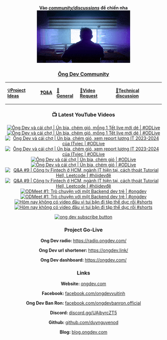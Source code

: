 <div align="center">
      <b
        >Vào
        <a href="https://github.com/OngDev/community/discussions"
          ><i>community/discussions</i></a
        >
        để chiến nha</b
      >
<br/>

<a href="https://github.com/OngDev/community/discussions">
<img
    src="https://raw.githubusercontent.com/OngDev/.github/main/profile/final.gif"
  /></a>

### [Ông Dev Community](https://github.com/OngDev/community/discussions)

  <b>
    <table>
      <tr>
        <td>
          <a
            href="https://github.com/OngDev/community/discussions/categories/project-ideas"
            ><p>💡Project Ideas</p></a
          >
        </td>
        <td>
          <a
            href="https://github.com/OngDev/community/discussions/categories/q-a"
            ><p>❓Q&A</p></a
          >
        </td>
        <td>
          <a
            href="https://github.com/OngDev/community/discussions/categories/general"
            ><p>💬General</p></a
          >
        </td>
        <td>
          <a
            href="https://github.com/OngDev/community/discussions/categories/video-request"
            ><p>🎥Video Request</p></a
          >
        </td>
        <td>
          <a
            href="https://github.com/OngDev/community/discussions/categories/technical-discussion"
            ><p>🧠Technical discussion</p></a
          >
        </td>
      </tr>
    </table>
  </b>

### 📺 Latest YouTube Videos

<!-- BEGIN YOUTUBE-CARDS -->
[![Ông Dev và cái chợ | Ún bia, chém gió, mồng 1 Tết live mới dé | #ODLive](https://ytcards.demolab.com/?id=xdqnJ9E-G44&title=%C3%94ng+Dev+v%C3%A0+c%C3%A1i+ch%E1%BB%A3+%7C+%C3%9An+bia%2C+ch%C3%A9m+gi%C3%B3%2C+m%E1%BB%93ng+1+T%E1%BA%BFt+live+m%E1%BB%9Bi+d%C3%A9+%7C+%23ODLive&lang=en&timestamp=1707361813&background_color=%230d1117&title_color=%23ffffff&stats_color=%23dedede&max_title_lines=1&width=250&border_radius=5&duration=0 "Ông Dev và cái chợ | Ún bia, chém gió, mồng 1 Tết live mới dé | #ODLive")](https://www.youtube.com/watch?v=xdqnJ9E-G44#gh-dark-mode-only)[![Ông Dev và cái chợ | Ún bia, chém gió, mồng 1 Tết live mới dé | #ODLive](https://ytcards.demolab.com/?id=xdqnJ9E-G44&title=%C3%94ng+Dev+v%C3%A0+c%C3%A1i+ch%E1%BB%A3+%7C+%C3%9An+bia%2C+ch%C3%A9m+gi%C3%B3%2C+m%E1%BB%93ng+1+T%E1%BA%BFt+live+m%E1%BB%9Bi+d%C3%A9+%7C+%23ODLive&lang=en&timestamp=1707361813&background_color=%23ffffff&title_color=%2324292f&stats_color=%2357606a&max_title_lines=1&width=250&border_radius=5&duration=0 "Ông Dev và cái chợ | Ún bia, chém gió, mồng 1 Tết live mới dé | #ODLive")](https://www.youtube.com/watch?v=xdqnJ9E-G44#gh-light-mode-only)
[![Ông Dev và cái chợ | Ún bia, chém gió, xem report lương IT 2023-2024 của ITviec | #ODLive](https://ytcards.demolab.com/?id=MdrNIoSBPFQ&title=%C3%94ng+Dev+v%C3%A0+c%C3%A1i+ch%E1%BB%A3+%7C+%C3%9An+bia%2C+ch%C3%A9m+gi%C3%B3%2C+xem+report+l%C6%B0%C6%A1ng+IT+2023-2024+c%E1%BB%A7a+ITviec+%7C+%23ODLive&lang=en&timestamp=1703955108&background_color=%230d1117&title_color=%23ffffff&stats_color=%23dedede&max_title_lines=1&width=250&border_radius=5&duration=9896 "Ông Dev và cái chợ | Ún bia, chém gió, xem report lương IT 2023-2024 của ITviec | #ODLive")](https://www.youtube.com/watch?v=MdrNIoSBPFQ#gh-dark-mode-only)[![Ông Dev và cái chợ | Ún bia, chém gió, xem report lương IT 2023-2024 của ITviec | #ODLive](https://ytcards.demolab.com/?id=MdrNIoSBPFQ&title=%C3%94ng+Dev+v%C3%A0+c%C3%A1i+ch%E1%BB%A3+%7C+%C3%9An+bia%2C+ch%C3%A9m+gi%C3%B3%2C+xem+report+l%C6%B0%C6%A1ng+IT+2023-2024+c%E1%BB%A7a+ITviec+%7C+%23ODLive&lang=en&timestamp=1703955108&background_color=%23ffffff&title_color=%2324292f&stats_color=%2357606a&max_title_lines=1&width=250&border_radius=5&duration=9896 "Ông Dev và cái chợ | Ún bia, chém gió, xem report lương IT 2023-2024 của ITviec | #ODLive")](https://www.youtube.com/watch?v=MdrNIoSBPFQ#gh-light-mode-only)
[![Ông Dev và cái chợ | Ún bia, chém gió | #ODLive](https://ytcards.demolab.com/?id=4D-zOB2ogmo&title=%C3%94ng+Dev+v%C3%A0+c%C3%A1i+ch%E1%BB%A3+%7C+%C3%9An+bia%2C+ch%C3%A9m+gi%C3%B3+%7C+%23ODLive&lang=en&timestamp=1703347940&background_color=%230d1117&title_color=%23ffffff&stats_color=%23dedede&max_title_lines=1&width=250&border_radius=5&duration=7597 "Ông Dev và cái chợ | Ún bia, chém gió | #ODLive")](https://www.youtube.com/watch?v=4D-zOB2ogmo#gh-dark-mode-only)[![Ông Dev và cái chợ | Ún bia, chém gió | #ODLive](https://ytcards.demolab.com/?id=4D-zOB2ogmo&title=%C3%94ng+Dev+v%C3%A0+c%C3%A1i+ch%E1%BB%A3+%7C+%C3%9An+bia%2C+ch%C3%A9m+gi%C3%B3+%7C+%23ODLive&lang=en&timestamp=1703347940&background_color=%23ffffff&title_color=%2324292f&stats_color=%2357606a&max_title_lines=1&width=250&border_radius=5&duration=7597 "Ông Dev và cái chợ | Ún bia, chém gió | #ODLive")](https://www.youtube.com/watch?v=4D-zOB2ogmo#gh-light-mode-only)
[![Q&A #9 | Công ty Fintech ở HCM, ngành IT hiện tại, cách thoát Tutorial Hell, Leetcode | #hỏidevđê](https://ytcards.demolab.com/?id=yUYNQfE3gZE&title=Q%26A+%239+%7C+C%C3%B4ng+ty+Fintech+%E1%BB%9F+HCM%2C+ng%C3%A0nh+IT+hi%E1%BB%87n+t%E1%BA%A1i%2C+c%C3%A1ch+tho%C3%A1t+Tutorial+Hell%2C+Leetcode+%7C+%23h%E1%BB%8Fidev%C4%91%C3%AA&lang=en&timestamp=1697895965&background_color=%230d1117&title_color=%23ffffff&stats_color=%23dedede&max_title_lines=1&width=250&border_radius=5&duration=1021 "Q&A #9 | Công ty Fintech ở HCM, ngành IT hiện tại, cách thoát Tutorial Hell, Leetcode | #hỏidevđê")](https://www.youtube.com/watch?v=yUYNQfE3gZE#gh-dark-mode-only)[![Q&A #9 | Công ty Fintech ở HCM, ngành IT hiện tại, cách thoát Tutorial Hell, Leetcode | #hỏidevđê](https://ytcards.demolab.com/?id=yUYNQfE3gZE&title=Q%26A+%239+%7C+C%C3%B4ng+ty+Fintech+%E1%BB%9F+HCM%2C+ng%C3%A0nh+IT+hi%E1%BB%87n+t%E1%BA%A1i%2C+c%C3%A1ch+tho%C3%A1t+Tutorial+Hell%2C+Leetcode+%7C+%23h%E1%BB%8Fidev%C4%91%C3%AA&lang=en&timestamp=1697895965&background_color=%23ffffff&title_color=%2324292f&stats_color=%2357606a&max_title_lines=1&width=250&border_radius=5&duration=1021 "Q&A #9 | Công ty Fintech ở HCM, ngành IT hiện tại, cách thoát Tutorial Hell, Leetcode | #hỏidevđê")](https://www.youtube.com/watch?v=yUYNQfE3gZE#gh-light-mode-only)
[![ODMeet #1: Trò chuyện với một Backend dev trẻ | #ongdev](https://ytcards.demolab.com/?id=_uzG6a7DYKk&title=ODMeet+%231%3A+Tr%C3%B2+chuy%E1%BB%87n+v%E1%BB%9Bi+m%E1%BB%99t+Backend+dev+tr%E1%BA%BB+%7C+%23ongdev&lang=en&timestamp=1696682703&background_color=%230d1117&title_color=%23ffffff&stats_color=%23dedede&max_title_lines=1&width=250&border_radius=5&duration=3155 "ODMeet #1: Trò chuyện với một Backend dev trẻ | #ongdev")](https://www.youtube.com/watch?v=_uzG6a7DYKk#gh-dark-mode-only)[![ODMeet #1: Trò chuyện với một Backend dev trẻ | #ongdev](https://ytcards.demolab.com/?id=_uzG6a7DYKk&title=ODMeet+%231%3A+Tr%C3%B2+chuy%E1%BB%87n+v%E1%BB%9Bi+m%E1%BB%99t+Backend+dev+tr%E1%BA%BB+%7C+%23ongdev&lang=en&timestamp=1696682703&background_color=%23ffffff&title_color=%2324292f&stats_color=%2357606a&max_title_lines=1&width=250&border_radius=5&duration=3155 "ODMeet #1: Trò chuyện với một Backend dev trẻ | #ongdev")](https://www.youtube.com/watch?v=_uzG6a7DYKk#gh-light-mode-only)
[![Hôm nay không có video đâu vì tui bận đi tập thể dục rồi #shorts](https://ytcards.demolab.com/?id=4dDiq-w5BI0&title=H%C3%B4m+nay+kh%C3%B4ng+c%C3%B3+video+%C4%91%C3%A2u+v%C3%AC+tui+b%E1%BA%ADn+%C4%91i+t%E1%BA%ADp+th%E1%BB%83+d%E1%BB%A5c+r%E1%BB%93i+%23shorts&lang=en&timestamp=1694869203&background_color=%230d1117&title_color=%23ffffff&stats_color=%23dedede&max_title_lines=1&width=250&border_radius=5&duration=57 "Hôm nay không có video đâu vì tui bận đi tập thể dục rồi #shorts")](https://www.youtube.com/watch?v=4dDiq-w5BI0#gh-dark-mode-only)[![Hôm nay không có video đâu vì tui bận đi tập thể dục rồi #shorts](https://ytcards.demolab.com/?id=4dDiq-w5BI0&title=H%C3%B4m+nay+kh%C3%B4ng+c%C3%B3+video+%C4%91%C3%A2u+v%C3%AC+tui+b%E1%BA%ADn+%C4%91i+t%E1%BA%ADp+th%E1%BB%83+d%E1%BB%A5c+r%E1%BB%93i+%23shorts&lang=en&timestamp=1694869203&background_color=%23ffffff&title_color=%2324292f&stats_color=%2357606a&max_title_lines=1&width=250&border_radius=5&duration=57 "Hôm nay không có video đâu vì tui bận đi tập thể dục rồi #shorts")](https://www.youtube.com/watch?v=4dDiq-w5BI0#gh-light-mode-only)
<!-- END YOUTUBE-CARDS -->

[![ong dev subscribe button](https://raw.githubusercontent.com/thuanOwa/img/master/youtube.gif)](https://www.youtube.com/@ongdev?sub_confirmation=1)

### Project Go-Live

<strong>Ong Dev radio: </strong><a href="radio.ongdev.com/">https://radio.ongdev.com/</a>

<strong>Ong Dev url shortener: </strong><a href="ongdev.link/">https://ongdev.link/</a>

<strong>Ong Dev dashboard: </strong><a href="ongdev.com/">https://ongdev.com/</a>

### Links

<strong>Website: </strong><a href="https://ongdev.com">ongdev.com</a>

<strong>Facebook: </strong><a href="https://www.facebook.com/ongdevvuitinh">facebook.com/ongdevvuitinh</a>

<strong>Ong Dev Ban Ron: </strong><a href="https://www.facebook.com/ongdevbanron.official">facebook.com/ongdevbanron.official</a>

<strong>Discord: </strong><a href="https://discord.gg/UAjbyrcZT5">discord.gg/UAjbyrcZT5</a>

<strong>Github: </strong><a href="https://github.com/duynguyenod">github.com/duynguyenod</a>

<strong>Blog: </strong><a href="https://blog.ongdev.com">blog.ongdev.com</a>

</div>


